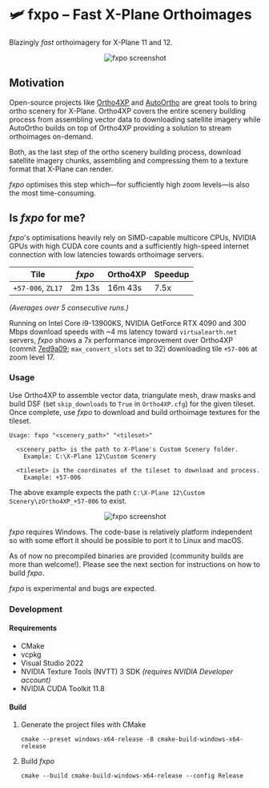 # 🛩️ fxpo – Fast X-Plane Orthoimages

Blazingly _fast_ orthoimagery for X-Plane 11 and 12. 

<p align="center">

  <img src="https://github.com/bcsongor/fxpo/assets/8850110/31dd298d-82b0-4eec-917d-44dfac393e8e" alt="fxpo screenshot">
</p>



## Motivation

Open-source projects like [Ortho4XP](https://github.com/oscarpilote/Ortho4XP) and [AutoOrtho](https://github.com/kubilus1/autoortho) are great tools to bring ortho scenery for X-Plane.
Ortho4XP covers the entire scenery building process from assembling vector data to downloading satellite imagery while AutoOrtho builds on top of Ortho4XP providing a solution to stream orthoimages on-demand.

Both, as the last step of the ortho scenery building process, download satellite imagery chunks, assembling and compressing them to a texture format that X-Plane can render.

_fxpo_ optimises this step which—for sufficiently high zoom levels—is also the most time-consuming.

## Is _fxpo_ for me?

_fxpo_'s optimisations heavily rely on SIMD-capable multicore CPUs, NVIDIA GPUs with high CUDA core counts and a sufficiently high-speed internet connection with low latencies towards orthoimage servers.

| Tile              | _fxpo_ | Ortho4XP | Speedup |
|-------------------|--------|----------|---------|
| `+57-006`, `ZL17` | 2m 13s | 16m 43s  | 7.5x    |

_(Averages over 5 consecutive runs.)_

Running on Intel Core i9-13900KS, NVIDIA GetForce RTX 4090 and
300 Mbps download speeds with ~4 ms latency toward `virtualearth.net` servers, _fxpo_ shows a 7x performance improvement over Ortho4XP (commit [7ed9a09](https://github.com/oscarpilote/Ortho4XP/commit/7ed9a092541bc3bcee810c59f07d12f885f97f17); `max_convert_slots` set to 32) downloading tile `+57-006` at zoom level 17.

### Usage

Use Ortho4XP to assemble vector data, triangulate mesh, draw masks and build DSF (set `skip_downloads` to `True` in `Ortho4XP.cfg`) for the given tileset. Once complete, use _fxpo_ to download and build orthoimage textures for the tileset.

```text
Usage: fxpo "<scenery_path>" "<tileset>"

  <scenery_path> is the path to X-Plane's Custom Scenery folder.
    Example: C:\X-Plane 12\Custom Scenery

  <tileset> is the coordinates of the tileset to download and process.
    Example: +57-006
```

The above example expects the path `C:\X-Plane 12\Custom Scenery\zOrtho4XP_+57-006` to exist.

<p align="center">
  <img src="https://github.com/bcsongor/fxpo/assets/8850110/02481f26-46a0-4d21-9b20-d5fcec857fa4" alt="fxpo screenshot">
</p>

_fxpo_ requires Windows. The code-base is relatively platform independent so with some effort it should be possible to port it to Linux and macOS.

As of now no precompiled binaries are provided (community builds are more than welcome!). Please see the next section for instructions on how to build _fxpo_.

_fxpo_ is experimental and bugs are expected.

### Development

#### Requirements 

- CMake
- vcpkg
- Visual Studio 2022
- NVIDIA Texture Tools (NVTT) 3 SDK _(requires NVIDIA Developer account)_
- NVIDIA CUDA Toolkit 11.8

#### Build

1. Generate the project files with CMake
   ```shell
   cmake --preset windows-x64-release -B cmake-build-windows-x64-release
   ```
  
2. Build _fxpo_
   ```shell
   cmake --build cmake-build-windows-x64-release --config Release
   ```
